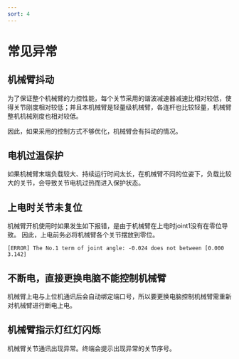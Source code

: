 ```yaml
---
sort: 4
---
```


# 常见异常

## 机械臂抖动

为了保证整个机械臂的力控性能，每个关节采用的谐波减速器减速比相对较低，使得关节刚度相对较低；并且本机械臂是轻量级机械臂，各连杆也比较轻量，机械臂整机机械刚度也相对较低。

因此，如果采用的控制方式不够优化，机械臂会有抖动的情况。

## 电机过温保护

如果机械臂末端负载较大、持续运行时间太长，在机械臂不同的位姿下，负载比较大的关节，会导致关节电机过热而进入保护状态。

## 上电时关节未复位

机械臂开机使用时如果发生如下报错，是由于机械臂在上电时joint1没有在零位导致。
因此，上电前务必将机械臂各个关节摆放到零位。

```text
[ERROR] The No.1 term of joint angle: -0.024 does not between [0.000 3.142]
```

## 不断电，直接更换电脑不能控制机械臂

机械臂上电与上位机通讯后会自动绑定端口号，所以要更换电脑控制机械臂需重新对机械臂进行断电上电。

## 机械臂指示灯红灯闪烁

机械臂关节通讯出现异常。终端会提示出现异常的关节序号。
